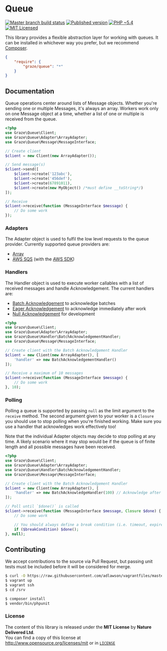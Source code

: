 # Queue

[![Master branch build status][ico-build]][travis]
[![Published version][ico-package]][package]
[![PHP ~5.4][ico-engine]][lang]
[![MIT Licensed][ico-license]][license]

This library provides a flexible abstraction layer for working with queues. It
can be installed in whichever way you prefer, but we recommend
[Composer][package].
```json
{
    "require": {
        "graze/queue": "*"
    }
}
```

## Documentation
Queue operations center around lists of Message objects. Whether you're sending
one or multiple Messages, it's always an array. Workers work only on one Message
object at a time, whether a list of one or multiple is received from the queue.
```php
<?php
use Graze\Queue\Client;
use Graze\Queue\Adapter\ArrayAdapter;
use Graze\Queue\Message\MessageInterface;

// Create client
$client = new Client(new ArrayAdapter());

// Send message(s)
$client->send([
    $client->create('123abc'),
    $client->create('456def'),
    $client->create(67891011),
    $client->create(new MyObject() /*must define __toString*/)
]);

// Receive
$client->receive(function (MessageInterface $message) {
    // Do some work
});
```

### Adapters
The Adapter object is used to fulfil the low level requests to the queue
provider. Currently supported queue providers are:
 - [Array](src/Adapter/ArrayAdapter.php)
 - [AWS SQS](src/Adapter/SqsAdapter.php) (with the [AWS SDK](http://aws.amazon.com/sdk-for-php/))

### Handlers
The Handler object is used to execute worker callables with a list of received
messages and handle Acknowledgement. The current handlers are:
 - [Batch Acknowledgement](src/Handler/BatchAcknowledgementHandler.php) to acknowledge batches
 - [Eager Acknowledgement](src/Handler/EagerAcknowledgementHandler.php) to acknowledge immediately after work
 - [Null Acknowledgement](src/Handler/NullAcknowledgementHandler.php) for development

```php
<?php
use Graze\Queue\Client;
use Graze\Queue\Adapter\ArrayAdapter;
use Graze\Queue\Handler\BatchAcknowledgementHandler;
use Graze\Queue\Message\MessageInterface;

// Create client with the Batch Acknowledgement Handler
$client = new Client(new ArrayAdapter(), [
    'handler' => new BatchAcknowledgementHandler()
]);

// Receive a maximum of 10 messages
$client->receive(function (MessageInterface $message) {
    // Do some work
}, 10);
```

### Polling
Polling a queue is supported by passing `null` as the limit argument to the
`receive` method. The second argument given to your worker is a `Closure` you
should use to stop polling when you're finished working. Make sure you use a
handler that acknowledges work effectively too!

Note that the individual Adapter objects may decide to stop polling at any time.
A likely scenario where it may stop would be if the queue is of finite length
and all possible messages have been received.
```php
<?php
use Graze\Queue\Client;
use Graze\Queue\Adapter\ArrayAdapter;
use Graze\Queue\Handler\BatchAcknowledgementHandler;
use Graze\Queue\Message\MessageInterface;

// Create client with the Batch Acknowledgement Handler
$client = new Client(new ArrayAdapter(), [
    'handler' => new BatchAcknowledgeHandler(100) // Acknowledge after 100 messages
]);

// Poll until `$done()` is called
$client->receive(function (MessageInterface $message, Closure $done) {
    // Do some work

    // You should always define a break condition (i.e. timeout, expired session, etc)
    if ($breakCondition) $done();
}, null);
```

## Contributing
We accept contributions to the source via Pull Request, but passing unit tests
must be included before it will be considered for merge.
```bash
$ curl -O https://raw.githubusercontent.com/adlawson/vagrantfiles/master/php/Vagrantfile
$ vagrant up
$ vagrant ssh
$ cd /srv

$ composer install
$ vendor/bin/phpunit
```

### License
The content of this library is released under the **MIT License** by
**Nature Delivered Ltd**.<br/> You can find a copy of this license at
http://www.opensource.org/licenses/mit or in [`LICENSE`][license]

<!-- Links -->
[travis]: https://travis-ci.org/graze/queue
[lang]: http://php.net
[package]: https://packagist.org/packages/graze/queue
[ico-license]: http://img.shields.io/packagist/l/graze/queue.svg?style=flat
[ico-package]: http://img.shields.io/packagist/v/graze/queue.svg?style=flat
[ico-build]: http://img.shields.io/travis/graze/queue/master.svg?style=flat
[ico-engine]: http://img.shields.io/badge/php-~5.5-8892BF.svg?style=flat
[license]: LICENSE
